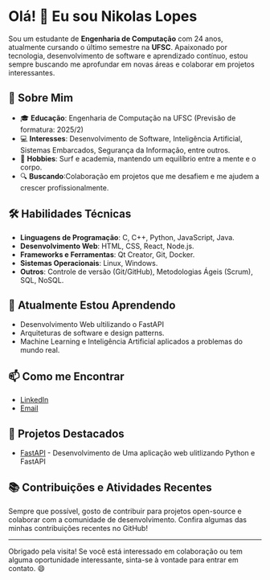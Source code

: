 # Olá! 👋 Eu sou Nikolas Lopes

Sou um estudante de **Engenharia de Computação** com 24 anos, atualmente cursando o último semestre na **UFSC**. Apaixonado por tecnologia, desenvolvimento de software e aprendizado contínuo, estou sempre buscando me aprofundar em novas áreas e colaborar em projetos interessantes.

## 🚀 Sobre Mim

- 🎓 **Educação**: Engenharia de Computação na UFSC (Previsão de formatura: 2025/2)
- 💻 **Interesses**: Desenvolvimento de Software, Inteligência Artificial, Sistemas Embarcados, Segurança da Informação, entre outros.
- 🌊 **Hobbies**: Surf e academia, mantendo um equilíbrio entre a mente e o corpo.
- 🔍 **Buscando**:Colaboração em projetos que me desafiem e me ajudem a crescer profissionalmente.
  
## 🛠️ Habilidades Técnicas

- **Linguagens de Programação**: C, C++, Python, JavaScript, Java.
- **Desenvolvimento Web**: HTML, CSS, React, Node.js.
- **Frameworks e Ferramentas**: Qt Creator, Git, Docker.
- **Sistemas Operacionais**: Linux, Windows.
- **Outros**: Controle de versão (Git/GitHub), Metodologias Ágeis (Scrum), SQL, NoSQL.

## 🌱 Atualmente Estou Aprendendo

- Desenvolvimento Web ultilizando o FastAPI
- Arquiteturas de software e design patterns.
- Machine Learning e Inteligência Artificial aplicados a problemas do mundo real.


## 📫 Como me Encontrar

- [LinkedIn](https://www.linkedin.com/in/nikolas-lopes-aa764b210/)
- [Email](Nikolaslopes2000@outlook.com)  


## 🌟 Projetos Destacados

- [FastAPI](https://github.com/Nik0o0lps/Fast_Zero) - Desenvolvimento de Uma aplicação web ulitlizando Python e FastAPI 

## 📚 Contribuições e Atividades Recentes

Sempre que possível, gosto de contribuir para projetos open-source e colaborar com a comunidade de desenvolvimento. Confira algumas das minhas contribuições recentes no GitHub!

---

Obrigado pela visita! Se você está interessado em colaboração ou tem alguma oportunidade interessante, sinta-se à vontade para entrar em contato. 😄
